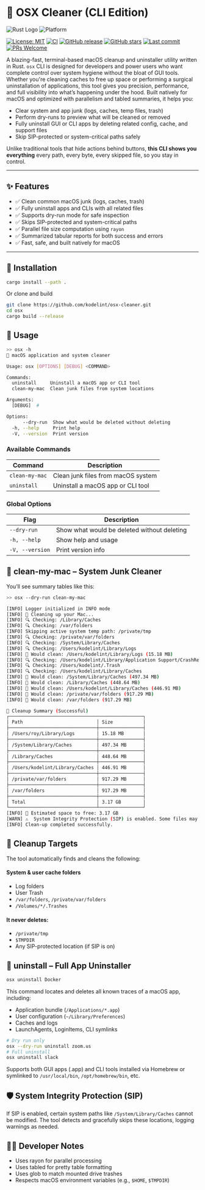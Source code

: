 # 🧼 OSX Cleaner (CLI Edition)

![Rust Logo](https://img.shields.io/badge/Rust-red?style=for-the-badge&logo=rust)
![Platform](https://img.shields.io/badge/Platform-macOS-blue?style=for-the-badge&logo=apple)


[![License: MIT](https://img.shields.io/badge/License-MIT-yellow.svg)](https://opensource.org/licenses/MIT)
[![CI](https://github.com/kodelint/osx-cleaner/actions/workflows/release.yml/badge.svg)](https://github.com/kodelint/osx-cleaner/actions/workflows/release.yml)
[![GitHub release](https://img.shields.io/github/release/kodelint/osx-cleaner.svg)](https://github.com/kodelint/osx-cleaner/releases)
[![GitHub stars](https://img.shields.io/github/stars/kodelint/osx-cleaner.svg)](https://github.com/kodelint/osx-cleaner/stargazers)
[![Last commit](https://img.shields.io/github/last-commit/kodelint/osx-cleaner.svg)](https://github.com/kodelint/osx-cleaner/commits/main)
[![PRs Welcome](https://img.shields.io/badge/PRs-welcome-brightgreen.svg)](https://github.com/kodelint/osx-cleaner/pulls)

A blazing-fast, terminal-based macOS cleanup and uninstaller utility written in Rust.
`osx` CLI is designed for developers and power users who want complete control over system hygiene 
without the bloat of GUI tools. Whether you're cleaning caches to free up space or performing a 
surgical uninstallation of applications, this tool gives you precision, performance, and full visibility into what’s happening under the hood.
Built natively for macOS and optimized with parallelism and tabled summaries, it helps you:

- Clear system and app junk (logs, caches, temp files, trash)
- Perform dry-runs to preview what will be cleaned or removed
- Fully uninstall GUI or CLI apps by deleting related config, cache, and support files
- Skip SIP-protected or system-critical paths safely

Unlike traditional tools that hide actions behind buttons, **this CLI shows you everything** every path, every byte, every skipped file, so you stay in control.

---

## ✨ Features

- ✅ Clean common macOS junk (logs, caches, trash)
- ✅ Fully uninstall apps and CLIs with all related files
- ✅ Supports dry-run mode for safe inspection
- ✅ Skips SIP-protected and system-critical paths
- ✅ Parallel file size computation using `rayon`
- ✅ Summarized tabular reports for both success and errors
- ✅ Fast, safe, and built natively for macOS

---

## 🚀 Installation

```sh
cargo install --path .
```
Or clone and build

```bash
git clone https://github.com/kodelint/osx-cleaner.git
cd osx
cargo build --release
```

## 🔧 Usage
```bash
>> osx -h
🚀 macOS application and system cleaner

Usage: osx [OPTIONS] [DEBUG] <COMMAND>

Commands:
  uninstall     Uninstall a macOS app or CLI tool
  clean-my-mac  Clean junk files from system locations

Arguments:
  [DEBUG]  # 

Options:
      --dry-run  Show what would be deleted without deleting
  -h, --help     Print help
  -V, --version  Print version
```
### Available Commands
| Command        | Description                        |
|----------------|------------------------------------|
| `clean-my-mac` | Clean junk files from macOS system |
| `uninstall`    | Uninstall a macOS app or CLI tool  |

### Global Options
| Flag            | Description                                 |
|-----------------|---------------------------------------------|
| `--dry-run`     | Show what would be deleted without deleting |
| `-h, --help`    | Show help and usage                         |
| `-V, --version` | Print version info                          |



## 🧹 clean-my-mac – System Junk Cleaner
You’ll see summary tables like this:
```bash
>> osx --dry-run clean-my-mac

[INFO] Logger initialized in INFO mode
[INFO] 🧹 Cleaning up your Mac...
[INFO] 🔍 Checking: /Library/Caches
[INFO] 🔍 Checking: /var/folders
[INFO] Skipping active system temp path: /private/tmp
[INFO] 🔍 Checking: /private/var/folders
[INFO] 🔍 Checking: /System/Library/Caches
[INFO] 🔍 Checking: /Users/kodelint/Library/Logs
[INFO] 🧾 Would clean: /Users/kodelint/Library/Logs (15.18 MB)
[INFO] 🔍 Checking: /Users/kodelint/Library/Application Support/CrashReporter
[INFO] 🔍 Checking: /Users/kodelint/.Trash
[INFO] 🔍 Checking: /Users/kodelint/Library/Caches
[INFO] 🧾 Would clean: /System/Library/Caches (497.34 MB)
[INFO] 🧾 Would clean: /Library/Caches (448.64 MB)
[INFO] 🧾 Would clean: /Users/kodelint/Library/Caches (446.91 MB)
[INFO] 🧾 Would clean: /private/var/folders (917.29 MB)
[INFO] 🧾 Would clean: /var/folders (917.29 MB)

🧾 Cleanup Summary (Successful)
┌─────────────────────────────────────────────────┐
│ Path                           │ Size           │
├────────────────────────────────┼────────────────┤
│ /Users/roy/Library/Logs        │ 15.18 MB       │
├────────────────────────────────┼────────────────┤
│ /System/Library/Caches         │ 497.34 MB      │
├────────────────────────────────┼────────────────┤
│ /Library/Caches                │ 448.64 MB      │
├────────────────────────────────┼────────────────┤
│ /Users/kodelint/Library/Caches │ 446.91 MB      │
├────────────────────────────────┼────────────────┤
│ /private/var/folders           │ 917.29 MB      │
├────────────────────────────────┼────────────────┤
│ /var/folders                   │ 917.29 MB      │
├────────────────────────────────┼────────────────┤
│ Total                          │ 3.17 GB        │
└────────────────────────────────┴────────────────┘
[INFO] 🧠 Estimated space to free: 3.17 GB
[WARN] ⚠️  System Integrity Protection (SIP) is enabled. Some files may not be removable.
[INFO] Clean-up completed successfully.
```

## 📂 Cleanup Targets
The tool automatically finds and cleans the following:

#### System & user cache folders

* Log folders
* User Trash
* `/var/folders`, `/private/var/folders`
* `/Volumes/*/.Trashes`

#### It never deletes:

* `/private/tmp`
* `$TMPDIR`
* Any SIP-protected location (if SIP is on)

## 🧽 uninstall – Full App Uninstaller
```bash
osx uninstall Docker
```
This command locates and deletes all known traces of a macOS app, including:

* Application bundle (`/Applications/*.app`)
* User configuration (`~/Library/Preferences`)
* Caches and logs
* LaunchAgents, LoginItems, CLI symlinks

```bash
# Dry run only
osx --dry-run uninstall zoom.us
# Full uninstall
osx uninstall slack
```
Supports both GUI apps (.app) and CLI tools installed via Homebrew or symlinked to `/usr/local/bin`, `/opt/homebrew/bin`, etc.

## 🛡️ System Integrity Protection (SIP)
If SIP is enabled, certain system paths like `/System/Library/Caches` cannot be modified. The tool detects and 
gracefully skips these locations, logging warnings as needed.

## 👨‍💻 Developer Notes
* Uses rayon for parallel processing
* Uses tabled for pretty table formatting
* Uses glob to match mounted drive trashes
* Respects macOS environment variables (e.g., `$HOME`, `$TMPDIR`)
